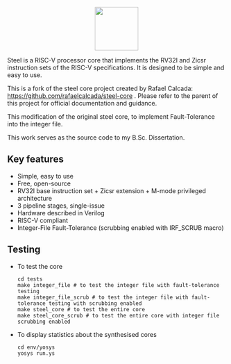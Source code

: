 <p align="center">
  <img width="100" src="https://user-images.githubusercontent.com/22325319/85179004-38513880-b256-11ea-9a1a-4d204183bb13.png">
</p>

Steel is a RISC-V processor core that implements the RV32I and Zicsr instruction sets of the RISC-V specifications. It is designed to be simple and easy to use.

This is a fork of the steel core project created by Rafael Calcada: https://github.com/rafaelcalcada/steel-core . Please refer to the parent of this project for official documentation and guidance.

This modification of the original steel core, to implement Fault-Tolerance into the integer file. 

This work serves as the source code to my B.Sc. Dissertation.

## Key features

* Simple, easy to use
* Free, open-source
* RV32I base instruction set + Zicsr extension + M-mode privileged architecture
* 3 pipeline stages, single-issue
* Hardware described in Verilog
* RISC-V compliant
* Integer-File Fault-Tolerance (scrubbing enabled with IRF_SCRUB macro)

## Testing
* To test the core 
  ```
  cd tests
  make integer_file # to test the integer file with fault-tolerance testing
  make integer_file_scrub # to test the integer file with fault-tolerance testing with scrubbing enabled
  make steel_core # to test the entire core
  make steel_core_scrub # to test the entire core with integer file scrubbing enabled
  ```
* To display statistics about the synthesised cores
  ```
  cd env/yosys
  yosys run.ys
  ```

